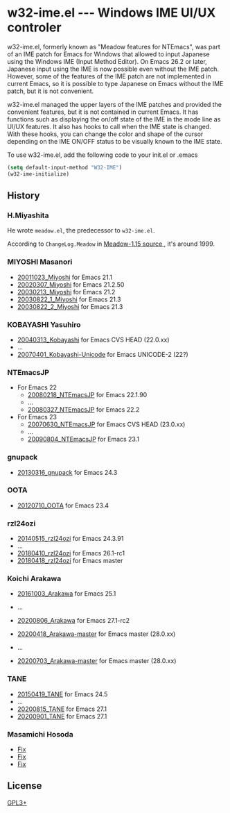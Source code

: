 # w32-ime.el --- Windows IME UI/UX controler

w32-ime.el, formerly known as "Meadow features for NTEmacs", was part of
an IME patch for Emacs for Windows that allowed to input Japanese using
the Windows IME (Input Method Editor).  On Emacs 26.2 or later, Japanese
input using the IME is now possible even without the IME patch.  However,
some of the features of the IME patch are not implemented in current
Emacs, so it is possible to type Japanese on Emacs without the IME patch,
but it is not convenient.

w32-ime.el managed the upper layers of the IME patches and provided the
convenient features, but it is not contained in current Emacs.  It has
functions such as displaying the on/off state of the IME in the mode line
as UI/UX features.  It also has hooks to call when the IME state is
changed.  With these hooks, you can change the color and shape of the
cursor depending on the IME ON/OFF status to be visually known to the
IME state.

To use w32-ime.el, add the following code to your init.el or .emacs

```el
(setq default-input-method "W32-IME")
(w32-ime-initialize)
```

## History

### H.Miyashita

He wrote `meadow.el`, the predecessor to `w32-ime.el`.

According to `ChangeLog.Meadow` in
[Meadow-1.15 source
](http://www.ring.gr.jp/archives/pc/meadow/1.15/Meadow-1.15-1-src.tar.gz)
, it's around 1999.

### MIYOSHI Masanori

* [20011023_Miyoshi](https://github.com/trueroad/w32-ime.el/tree/20011023_Miyoshi) for Emacs 21.1
* [20020307_Miyoshi](https://github.com/trueroad/w32-ime.el/tree/20020307_Miyoshi) for Emacs 21.2.50
* [20030213_Miyoshi](https://github.com/trueroad/w32-ime.el/tree/20030213_Miyoshi) for Emacs 21.2
* [20030822_1_Miyoshi](https://github.com/trueroad/w32-ime.el/tree/20030822_1_Miyoshi) for Emacs 21.3
* [20030822_2_Miyoshi](https://github.com/trueroad/w32-ime.el/tree/20030822_2_Miyoshi) for Emacs 21.3

### KOBAYASHI Yasuhiro

* [20040313_Kobayashi](https://github.com/trueroad/w32-ime.el/tree/20040313_Kobayashi) for Emacs CVS HEAD (22.0.xx)
* ...
* [20070401_Kobayashi-Unicode](https://github.com/trueroad/w32-ime.el/tree/20070401_Kobayashi-Unicode) for Emacs UNICODE-2 (22?)

### NTEmacsJP

* For Emacs 22
    * [20080218_NTEmacsJP](https://github.com/trueroad/w32-ime.el/tree/20080218_NTEmacsJP) for Emacs 22.1.90
    * ...
    * [20080327_NTEmacsJP](https://github.com/trueroad/w32-ime.el/tree/20080327_NTEmacsJP) for Emacs 22.2
* For Emacs 23
    * [20070630_NTEmacsJP](https://github.com/trueroad/w32-ime.el/tree/20070630_NTEmacsJP) for Emacs CVS HEAD (23.0.xx)
    * ...
    * [20090804_NTEmacsJP](https://github.com/trueroad/w32-ime.el/tree/20090804_NTEmacsJP) for Emacs 23.1

### gnupack

* [20130316_gnupack](https://github.com/trueroad/w32-ime.el/tree/20130316_gnupack) for Emacs 24.3

### OOTA

* [20120710_OOTA](https://github.com/trueroad/w32-ime.el/tree/20120710_OOTA) for Emacs 23.4

### rzl24ozi

* [20140515_rzl24ozi](https://github.com/trueroad/w32-ime.el/tree/20140515_rzl24ozi) for Emacs 24.3.91
* ...
* [20180410_rzl24ozi](https://github.com/trueroad/w32-ime.el/tree/20180410_rzl24ozi) for Emacs 26.1-rc1
* [20180418_rzl24ozi](https://github.com/trueroad/w32-ime.el/tree/20180418_rzl24ozi) for Emacs master

### Koichi Arakawa

* [20161003_Arakawa](https://github.com/trueroad/w32-ime.el/tree/20161003_Arakawa) for Emacs 25.1
* ...
* [20200806_Arakawa](https://github.com/trueroad/w32-ime.el/tree/20200806_Arakawa) for Emacs 27.1-rc2

* [20200418_Arakawa-master](https://github.com/trueroad/w32-ime.el/tree/20200418_Arakawa-master) for Emacs master (28.0.xx)
* ...
* [20200703_Arakawa-master](https://github.com/trueroad/w32-ime.el/tree/20200703_Arakawa-master) for Emacs master (28.0.xx)

### TANE

* [20150419_TANE](https://github.com/trueroad/w32-ime.el/tree/20150419_TANE) for Emacs 24.5
* ...
* [20200815_TANE](https://github.com/trueroad/w32-ime.el/tree/20200815_TANE) for Emacs 27.1
* [20200901_TANE](https://github.com/trueroad/w32-ime.el/tree/20200901_TANE) for Emacs 27.1

### Masamichi Hosoda

* [Fix](https://github.com/trueroad/w32-ime.el/tree/20200824_Hosoda)
* [Fix](https://github.com/trueroad/w32-ime.el/tree/20200826_Hosoda)
* [Fix](https://github.com/trueroad/w32-ime.el/tree/20200829_Hosoda)

## License

[GPL3+](./COPYING)
